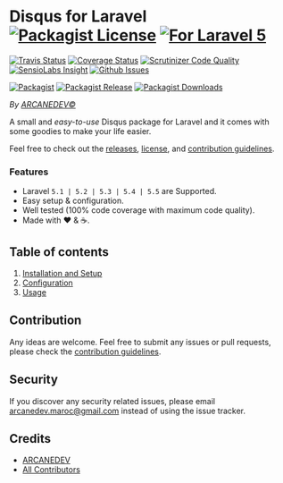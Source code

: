 # Disqus for Laravel  [![Packagist License][badge_license]](LICENSE.md) [![For Laravel 5][badge_laravel]][link-github-repo]

[![Travis Status][badge_build]][link-travis]
[![Coverage Status][badge_coverage]][link-scrutinizer]
[![Scrutinizer Code Quality][badge_quality]][link-scrutinizer]
[![SensioLabs Insight][badge_insight]][link-insight]
[![Github Issues][badge_issues]][link-github-issues]

[![Packagist][badge_package]][link-packagist]
[![Packagist Release][badge_release]][link-packagist]
[![Packagist Downloads][badge_downloads]][link-packagist]

*By [ARCANEDEV&copy;](http://www.arcanedev.net/)*

A small and *easy-to-use* Disqus package for Laravel and it comes with some goodies to make your life easier.

Feel free to check out the [releases](https://github.com/ARCANEDEV/LaravelDisqus/releases), [license](LICENSE.md), and [contribution guidelines](CONTRIBUTING.md).

### Features

  * Laravel `5.1 | 5.2 | 5.3 | 5.4 | 5.5` are Supported.
  * Easy setup & configuration.
  * Well tested (100% code coverage with maximum code quality).
  * Made with :heart: &amp; :coffee:.

## Table of contents

  1. [Installation and Setup](_docs/1-Installation-and-Setup.md)
  2. [Configuration](_docs/2-Configuration.md)
  3. [Usage](_docs/3-Usage.md)

## Contribution

Any ideas are welcome. Feel free to submit any issues or pull requests, please check the [contribution guidelines](CONTRIBUTING.md).

## Security

If you discover any security related issues, please email arcanedev.maroc@gmail.com instead of using the issue tracker.

## Credits

- [ARCANEDEV][link-author]
- [All Contributors][link-contributors]

[badge_license]:     https://img.shields.io/packagist/l/arcanedev/laravel-disqus.svg?style=flat-square
[badge_laravel]:     https://img.shields.io/badge/Laravel-5.1%20to%205.5-orange.svg?style=flat-square
[badge_build]:       https://img.shields.io/travis/ARCANEDEV/LaravelDisqus.svg?style=flat-square
[badge_coverage]:    https://img.shields.io/scrutinizer/coverage/g/ARCANEDEV/LaravelDisqus.svg?style=flat-square
[badge_quality]:     https://img.shields.io/scrutinizer/g/ARCANEDEV/LaravelDisqus.svg?style=flat-square
[badge_insight]:     https://img.shields.io/sensiolabs/i/289f3acd-776d-489e-afa0-bebd6691498b.svg?style=flat-square
[badge_issues]:      https://img.shields.io/github/issues/ARCANEDEV/LaravelDisqus.svg?style=flat-square
[badge_package]:     https://img.shields.io/badge/package-arcanedev/laravel--disqus-blue.svg?style=flat-square
[badge_release]:     https://img.shields.io/packagist/v/arcanedev/laravel-disqus.svg?style=flat-square
[badge_downloads]:   https://img.shields.io/packagist/dt/arcanedev/laravel-disqus.svg?style=flat-square

[link-author]:        https://github.com/arcanedev-maroc
[link-github-repo]:   https://github.com/ARCANEDEV/LaravelDisqus
[link-github-issues]: https://github.com/ARCANEDEV/LaravelDisqus/issues
[link-contributors]:  https://github.com/ARCANEDEV/LaravelDisqus/graphs/contributors
[link-packagist]:     https://packagist.org/packages/arcanedev/laravel-disqus
[link-travis]:        https://travis-ci.org/ARCANEDEV/LaravelDisqus
[link-scrutinizer]:   https://scrutinizer-ci.com/g/ARCANEDEV/LaravelDisqus/?branch=master
[link-insight]:       https://insight.sensiolabs.com/projects/289f3acd-776d-489e-afa0-bebd6691498b
